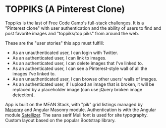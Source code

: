 # TOPPIKS (A Pinterest Clone)

Toppiks is the last of Free Code Camp's full-stack challenges. It is a "Pinterest clone" with user authentication and the ability of users to find and post favorite images and "toppiks/top piks" from around the web.

These are the "user stories" this app must fulfill:

* As an unauthenticated user, I can login with Twitter.
* As an authenticated user, I can link to images.
* As an authenticated user, I can delete images that I've linked to.
* As an authenticated user, I can see a Pinterest-style wall of all the images I've linked to.
* As an unauthenticated user, I can browse other users' walls of images.
* As an authenticated user, if I upload an image that is broken, it will be replaced by a placeholder image (can use jQuery broken image detection).

App is built on the MEAN Stack, with "pik" grid listings managed by [Masonry](http://masonry.desandro.com/) and Angular Masonry module. Authentication is with the Angular module [Satellizer](https://github.com/sahat/satellizer). The sans serif Muli font is used for site typography. Custom layout based on the popular Bootstrap library.
